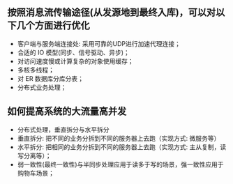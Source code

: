 
## 按照消息流传输途径(从发源地到最终入库)，可以对以下几个方面进行优化

- 客户端与服务端连接处: 采用可靠的UDP进行加速代理连接；
- 合适的 IO 模型(同步、信号驱动、异步)；
- 对访问速度慢或计算复杂的对象使用缓存；
- 多核多线程；
- 对 ER 数据库分库分表；
- 分布式业务处理；

## 如何提高系统的大流量高并发
- 分布式处理，垂直拆分与水平拆分
- 垂直拆分: 把不同的业务分拆到不同的服务器上去跑（实现方式: 微服务等）
- 水平拆分: 把相同的业务分拆到不同的服务器上去跑（实现方式: 主从复制，读写分离等）；
- 弱一致性(最终一致性)与半同步处理应用于读多于写的场景，强一致性应用于购物车场景；


